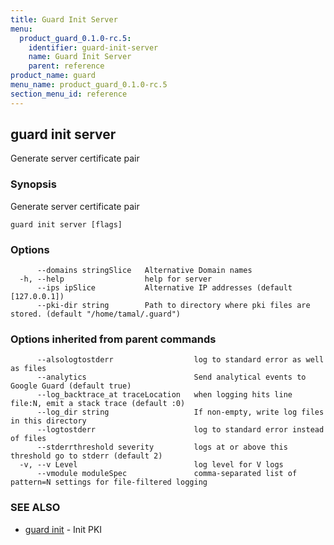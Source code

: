 ```yaml
---
title: Guard Init Server
menu:
  product_guard_0.1.0-rc.5:
    identifier: guard-init-server
    name: Guard Init Server
    parent: reference
product_name: guard
menu_name: product_guard_0.1.0-rc.5
section_menu_id: reference
---
```

## guard init server

Generate server certificate pair

### Synopsis


Generate server certificate pair

```
guard init server [flags]
```

### Options

```
      --domains stringSlice   Alternative Domain names
  -h, --help                  help for server
      --ips ipSlice           Alternative IP addresses (default [127.0.0.1])
      --pki-dir string        Path to directory where pki files are stored. (default "/home/tamal/.guard")
```

### Options inherited from parent commands

```
      --alsologtostderr                  log to standard error as well as files
      --analytics                        Send analytical events to Google Guard (default true)
      --log_backtrace_at traceLocation   when logging hits line file:N, emit a stack trace (default :0)
      --log_dir string                   If non-empty, write log files in this directory
      --logtostderr                      log to standard error instead of files
      --stderrthreshold severity         logs at or above this threshold go to stderr (default 2)
  -v, --v Level                          log level for V logs
      --vmodule moduleSpec               comma-separated list of pattern=N settings for file-filtered logging
```

### SEE ALSO
* [guard init](/products/guard/0.1.0-rc.5/reference/guard_init)	 - Init PKI

